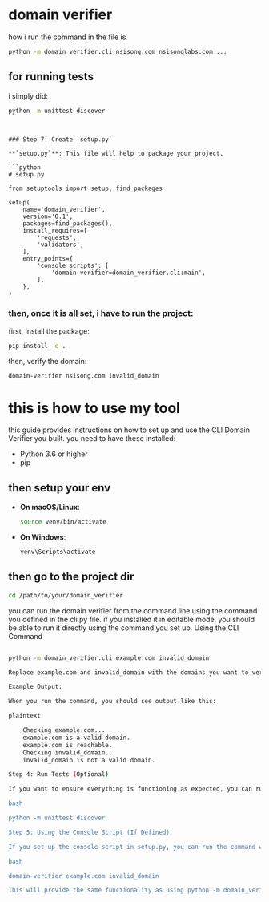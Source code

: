 # domain verifier


how i run the command in the file is 
```bash
python -m domain_verifier.cli nsisong.com nsisonglabs.com ...
```


## for running tests

i simply did:

```bash
python -m unittest discover
```

```arduino


### Step 7: Create `setup.py`

**`setup.py`**: This file will help to package your project.

```python
# setup.py

from setuptools import setup, find_packages

setup(
    name='domain_verifier',
    version='0.1',
    packages=find_packages(),
    install_requires=[
        'requests',
        'validators',
    ],
    entry_points={
        'console_scripts': [
            'domain-verifier=domain_verifier.cli:main',
        ],
    },
)
```


### then, once it is all set, i have to run the project:

first, install the package:
```bash
pip install -e .
```

then, verify the domain:
```bash
domain-verifier nsisong.com invalid_domain
```


# this is how to use my tool

this guide provides instructions on how to set up and use the CLI Domain Verifier you built. you need to have these installed:
- Python 3.6 or higher
- pip

## then setup your env
   - **On macOS/Linux**:
     ```bash
     source venv/bin/activate
     ```

   - **On Windows**:
     ```bash
     venv\Scripts\activate
     ```

## then go to the project dir

```bash
cd /path/to/your/domain_verifier
```


you can run the domain verifier from the command line using the command you defined in the cli.py file. if you installed it in editable mode, you should be able to run it directly using the command you set up.
Using the CLI Command

```bash

python -m domain_verifier.cli example.com invalid_domain

Replace example.com and invalid_domain with the domains you want to verify.

Example Output:

When you run the command, you should see output like this:

plaintext

    Checking example.com...
    example.com is a valid domain.
    example.com is reachable.
    Checking invalid_domain...
    invalid_domain is not a valid domain.

Step 4: Run Tests (Optional)

If you want to ensure everything is functioning as expected, you can run your tests. Make sure you're still in your project directory and run:

bash

python -m unittest discover

Step 5: Using the Console Script (If Defined)

If you set up the console script in setup.py, you can run the command without explicitly invoking Python. After installing the package with pip install -e ., you can use:

bash

domain-verifier example.com invalid_domain

This will provide the same functionality as using python -m domain_verifier.cli.